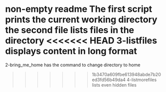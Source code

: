 non-empty readme
The first script prints the current working directory
the second file  lists files in the directory
<<<<<<< HEAD
3-listfiles displays content in long format
=======
2-bring_me_home has the command to change directory to home
>>>>>>> 1b3470a609fbe613948abde7b20ed3fd56b49da4
4-listmorefiles lists even hidden files
